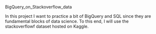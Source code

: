 BigQuery_on_Stackoverflow_data

In this project I want to practice a bit of BigQuery and SQL since they are fundamental blocks of data science. To this end, I will use the stackoverflowf dataset hosted on Kaggle.